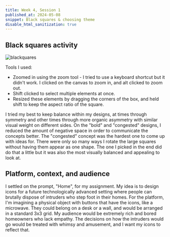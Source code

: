 ```yaml
---
title: Week 4, Session 1
published_at: 2024-05-08
snippet: Black squares & choosing theme
disable_html_sanitization: true
---
```


## Black squares activity

![blackquares](/w04/blacksquares.png)

Tools I used:
- Zoomed in using the zoom tool - I tried to use a keyboard shortcut but it didn't work. I clicked on the canvas to zoom in, and alt clicked to zoom out.
- Shift clicked to select multiple elements at once.
- Resized these elements by dragging the corners of the box, and held shift to keep the aspect ratio of the square.
 
I tried my best to keep balance within my designs, at times through symmetry and other times through more organic asymmetry with similar visual weight on different sides. On the "bold" and "congested" designs, I reduced the amount of negative space in order to communicate the concepts better.
The "congested" concept was the hardest one to come up with ideas for. There were only so many ways I rotate the large squares without having them appear as one shape. The one I picked in the end did do that a little but it was also the most visually balanced and appealing to look at.


## Platform, context, and audience

I settled on the prompt, "Home", for my assignment. My idea is to design icons for a future technologically advanced setting where people can brutally dispose of intruders who step foot in their homes. For the platform, I'm imagining a physical object with buttons that have the icons, like a microwave. They could belong on a desk or a wall, and would be arranged in a standard 3x3 grid. My audience would be extremely rich and bored homeowners who lack empathy. The decisions on how the intruders would go would be treated with whimsy and amusement, and I want my icons to reflect that.



<br><br>